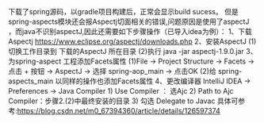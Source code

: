 下载了spring源码，以gradle项目构建后，正常会显示build sucess。 
但是spring-aspects模块还会报Aspectj切面相关的错误,问题原因是使用了aspectJ ，而java不识别aspectJ,因此还需要如下步骤操作（已导入idea为例）：
1、下载Aspectj
https://www.eclipse.org/aspectj/downloads.php
2、安装AspectJ
   (1)切换工作目录到 下载的AspectJ 所在目录
   (2)执行 java -jar aspectj-1.9.0.jar
3、为spring-aspect 工程添加Facets属性
   (1)File -> Project Structure -> Facets -> 点击 + 按钮 -> AspectJ -> 选择 spring-aop_main -> 点击OK
   (2)给 spring-aspects_main 以同样的操作也添加Facets属性
4、更改编译器
    IntelliJ IDEA  -> Preferences -> Java Compiler
    1) Use Compiler ： 选Ajc
    2) Path to Ajc Compiler：步骤2.(2)中最终安装的目录
    3) 勾选 Delegate to Javac
具体可参考:https://blog.csdn.net/m0_67394360/article/details/126597374
